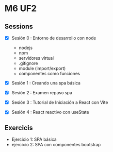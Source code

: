 # M6 UF2
## Sessions
- [x] Sesión 0 : Entorno de desarrollo con node
  - nodejs
  - npm
  - servidores virtual
  - .gitignore
  - module (import/export)
  - componentes como funciones

- [x] Sesión 1 : Creando una spa básica
- [x] Sesión 2 : Examen repaso spa
- [x] Sesión 3 : Tutorial de Iniciación a React con Vite
- [x] Sesión 4 : React reactivo con useState 

## Exercicis
  - Ejercicio 1: SPA básica
  - ejercicio 2: SPA con componentes bootstrap

